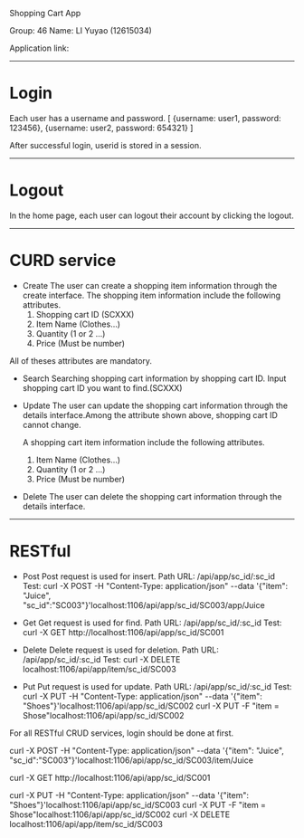 Shopping Cart App

Group: 46
Name: 
LI Yuyao (12615034)

Application link: 

*************************************************
# Login

Each user has a username and password.
[
	{username: user1, password: 123456},
	{username: user2, password: 654321}	
]

After successful login, userid is stored in a session.

*************************************************
# Logout
In the home page, each user can logout their account by clicking the logout.

*************************************************
# CURD service
- Create
	The user can create a shopping item information through the create interface. The shopping item information include the following attributes.
	1) Shopping cart ID (SCXXX)
	2) Item Name (Clothes...)
	3) Quantity (1 or 2 ...)
	4) Price (Must be number)
	
All of theses attributes are mandatory.

- Search
	Searching shopping cart information by shopping cart ID.
	Input shopping cart ID you want to find.(SCXXX)
	
- Update
	The user can update the shopping cart information through the details interface.Among the attribute shown above, shopping cart ID cannot change.
	
	A shopping cart item information include the following attributes.
	1) Item Name (Clothes...)
	2) Quantity (1 or 2 ...)
	3) Price (Must be number)

- Delete
	The user can delete the shopping cart information through the details interface.

*****************************************************
# RESTful
- Post
	Post request is used for insert.
	Path URL: /api/app/sc_id/:sc_id
	Test: curl -X POST -H "Content-Type: application/json" --data '{"item": "Juice", "sc_id":"SC003"}'localhost:1106/api/app/sc_id/SC003/app/Juice
	
- Get
	Get request is used for find.
	Path URL: /api/app/sc_id/:sc_id
	Test: curl -X GET http://localhost:1106/api/app/sc_id/SC001
	
- Delete
	Delete request is used for deletion.
	Path URL: /api/app/sc_id/:sc_id
	Test: curl -X DELETE localhost:1106/api/app/item/sc_id/SC003
	
- Put
	Put request is used for update.
	Path URL: /api/app/sc_id/:sc_id
	Test: curl -X PUT -H "Content-Type: application/json" --data '{"item": "Shoes"}'localhost:1106/api/app/sc_id/SC002
	curl -X PUT -F "item = Shose"localhost:1106/api/app/sc_id/SC002
	
For all RESTful CRUD services, login should be done at first.

curl -X POST -H "Content-Type: application/json" --data '{"item": "Juice", "sc_id":"SC003"}'localhost:1106/api/app/sc_id/SC003/item/Juice

curl -X GET http://localhost:1106/api/app/sc_id/SC001

curl -X PUT -H "Content-Type: application/json" --data '{"item": "Shoes"}'localhost:1106/api/app/sc_id/SC003
curl -X PUT -F "item = Shose"localhost:1106/api/app/sc_id/SC002
curl -X DELETE localhost:1106/api/app/item/sc_id/SC003
